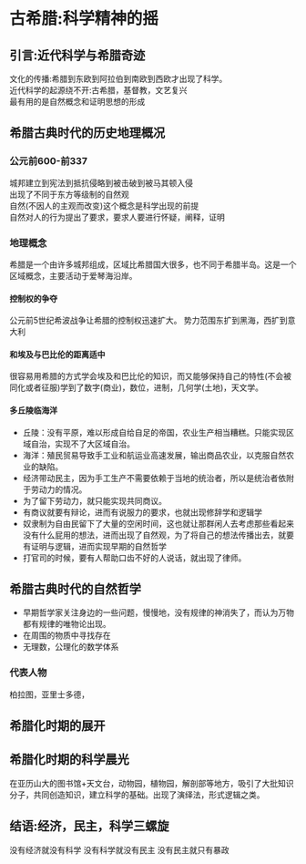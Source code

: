 # 古希腊:科学精神的摇
## 引言:近代科学与希腊奇迹
文化的传播:希腊到东欧到阿拉伯到南欧到西欧才出现了科学。<br/>
近代科学的起源绕不开:古希腊，基督教，文艺复兴<br/>
最有用的是自然概念和证明思想的形成<br/>
## 希腊古典时代的历史地理概况
### 公元前600-前337
城邦建立到宪法到抵抗侵略到被击破到被马其顿入侵<br/>
出现了不同于东方等级制的自然观<br/>
自然(不因人的主观而改变)这个概念是科学出现的前提<br/>
自然对人的行为提出了要求，要求人要进行怀疑，阐释，证明<br/>
### 地理概念
希腊是一个由许多城邦组成，区域比希腊国大很多，也不同于希腊半岛。这是一个区域概念，主要活动于爱琴海沿岸。
#### 控制权的争夺
公元前5世纪希波战争让希腊的控制权迅速扩大。
势力范围东扩到黑海，西扩到意大利
#### 和埃及与巴比伦的距离适中
很容易用希腊的方式学会埃及和巴比伦的知识，而又能够保持自己的特性(不会被同化或者征服)学到了数字(商业)，数位，进制，几何学(土地)，天文学。
#### 多丘陵临海洋
* 丘陵：没有平原，难以形成自给自足的帝国，农业生产相当糟糕。只能实现区域自治，实现不了大区域自治。
* 海洋：殖民贸易导致手工业和航运业高速发展，输出商品农业，以克服自然农业的缺陷。
* 经济带动民主，因为手工生产不需要依赖于当地的统治者，所以是统治者依附于劳动力的情况。
* 为了留下劳动力，就只能实现共同商议。
* 有商议就要有辩论，进而有说服力的要求，也就出现修辞学和逻辑学
* 奴隶制为自由民留下了大量的空闲时间，这也就让那群闲人去考虑那些看起来没有什么屁用的想法，进而出现了自然观，为了将自己的想法传播出去，就要有证明与逻辑，进而实现早期的自然哲学
* 打官司的时候，要有人帮助口齿不好的人说话，就出现了律师。
## 希腊古典时代的自然哲学
* 早期哲学家关注身边的一些问题，慢慢地，没有规律的神消失了，而认为万物都有规律的唯物论出现。
* 在周围的物质中寻找存在
* 无理数，公理化的数学体系
### 代表人物
柏拉图，亚里士多德，
## 希腊化时期的展开
## 希腊化时期的科学晨光
在亚历山大的图书馆+天文台，动物园，植物园，解剖部等地方，吸引了大批知识分子，共同创造知识，建立科学的基础。出现了演绎法，形式逻辑之类。
## 结语:经济，民主，科学三螺旋
没有经济就没有科学
没有科学就没有民主
没有民主就只有暴政
